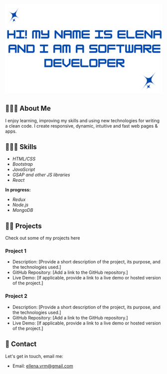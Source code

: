 <h1 align="center">
  <img src="https://github.com/elenavrm/elenavrm/blob/main/elena%20(Facebook%20Cover).png?raw=true" alt="Elena V Logo">
</h1>


## 👩🏽‍💻 About Me

I enjoy learning, improving my skills and using new technologies for writing a clean code. I create responsive, dynamic, intuitive and fast web pages & apps.

## 👩🏽‍💻 Skills


- *HTML/CSS*
- *Bootstrap*
- *JavaScript*
- *GSAP and other JS libraries*
- *React*

**In progress:**

- *Redux*
- *Node.js*
- *MongoDB*

## 🐱‍💻 Projects

Check out some of my projects here

### Project 1

- Description: [Provide a short description of the project, its purpose, and the technologies used.]
- GitHub Repository: [Add a link to the GitHub repository.]
- Live Demo: [If applicable, provide a link to a live demo or hosted version of the project.]

### Project 2

- Description: [Provide a short description of the project, its purpose, and the technologies used.]
- GitHub Repository: [Add a link to the GitHub repository.]
- Live Demo: [If applicable, provide a link to a live demo or hosted version of the project.]

## 📧 Contact

Let's get in touch, email me:

- Email: ellena.vrm@gmail.com






